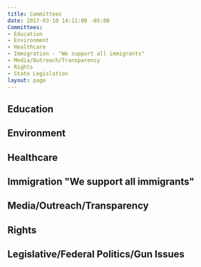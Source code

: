 ```yaml
---
title: Committees
date: 2017-03-10 14:11:00 -05:00
Committees:
- Education
- Environment
- Healthcare
- Immigration - "We support all immigrants"
- Media/Outreach/Transparency
- Rights
- State Legislation
layout: page
---
```


## Education

## Environment

## Healthcare

## Immigration "We support all immigrants"

## Media/Outreach/Transparency

## Rights

## Legislative/Federal Politics/Gun Issues